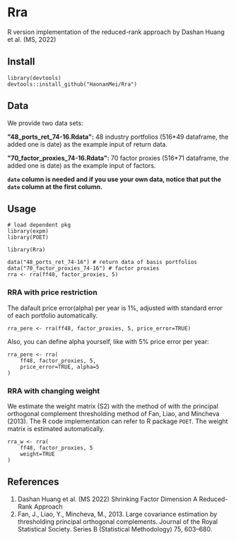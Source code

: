 <!--
 * @Author: Haonan Mei
 * @Date: 2022-06-03 15:29:20
 * @LastEditTime: 2022-06-06 23:28:12
 * @LastEditors: Haonan Mei
 * @Description: 
 * @FilePath: \undefinedd:\leslie\ra\taozeng\00_rra_to_r\working\Rra\README.md
-->

# Rra
R version implementation of the reduced-rank approach by Dashan Huang et al. (MS, 2022)

## Install
```{R}
library(devtools)
devtools::install_github("HaonanMei/Rra")
```

## Data
We provide two data sets:

**"48_ports_ret_74-16.Rdata":**
48 industry portfolios (516\*49 dataframe, the added one is date) as the example input of return data.

**"70_factor_proxies_74-16.Rdata":**
70 factor proxies (516\*71 dataframe, the added one is date) as the example input of factors.

**`date` column is needed and if you use your own data, notice that put the `date` column at the first column.**

## Usage
```{R}
# load dependent pkg
library(expm)
library(POET)
```

```{R}
library(Rra)

data("48_ports_ret_74-16") # return data of basis portfolios
data("70_factor_proxies_74-16") # factor proxies
rra <- rra(ff48, factor_proxies, 5)
```

### RRA with price restriction
The dafault price error(alpha) per year is 1%, adjusted with standard error of each portfolio automatically.
```{R}
rra_pere <- rra(ff48, factor_proxies, 5, price_error=TRUE)
```

Also, you can define alpha yourself, like with 5% price error per year:
```{R}
rra_pere <- rra(
    ff48, factor_proxies, 5, 
    price_error=TRUE, alpha=5
)
```

### RRA with changing weight
We estimate the weight matrix (S2) with the method of with the principal orthogonal complement thresholding method of Fan, Liao, and Mincheva (2013). The R code implementation can refer to R package `POET`. The weight matrix is estimated automatically.
```{R}
rra_w <- rra(
    ff48, factor_proxies, 5
    weight=TRUE
)
```

## References
1. Dashan Huang et al. (MS 2022) Shrinking Factor Dimension A Reduced-Rank Approach
2. Fan, J., Liao, Y., Mincheva, M., 2013. Large covariance estimation by thresholding principal orthogonal complements. Journal of the Royal Statistical Society. Series B (Statistical Methodology) 75, 603–680.


